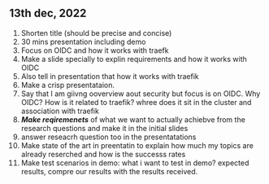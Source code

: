 ## 13th dec, 2022
1. Shorten title (should be precise and concise)
2. 30 mins presentation including demo
3. Focus on OIDC and how it works with traefk
4. Make a slide specially to explin requirements and how it works with OIDC
5. Also tell in presentation that how it works with traefik
6. Make a crisp presentataion. 
7. Say that I am giivng ooverview aout security but focus is on OIDC. Why OIDC? How is it related to traefik? whree does it sit in the cluster and association with traefik
8. ***Make reqiremenets*** of what we want to actually achiebve from the research questions and make it in the initial slides
9. answer reseacrh question too in the presentatations
10. Make state of the art in preentatin to explain how much my topics are already reserched and how is the successs rates
11. Make test scenarios in demo: what i want to test in demo? expected results, compre our results with the results received.
